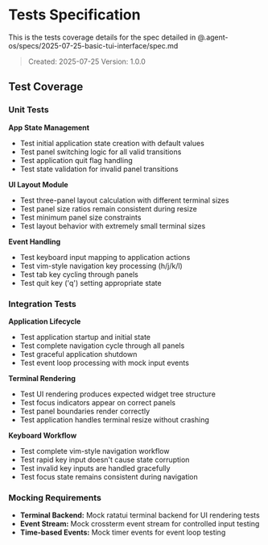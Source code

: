 # Tests Specification

This is the tests coverage details for the spec detailed in @.agent-os/specs/2025-07-25-basic-tui-interface/spec.md

> Created: 2025-07-25
> Version: 1.0.0

## Test Coverage

### Unit Tests

**App State Management**
- Test initial application state creation with default values
- Test panel switching logic for all valid transitions
- Test application quit flag handling
- Test state validation for invalid panel transitions

**UI Layout Module**
- Test three-panel layout calculation with different terminal sizes
- Test panel size ratios remain consistent during resize
- Test minimum panel size constraints
- Test layout behavior with extremely small terminal sizes

**Event Handling**
- Test keyboard input mapping to application actions
- Test vim-style navigation key processing (h/j/k/l)
- Test tab key cycling through panels
- Test quit key ('q') setting appropriate state

### Integration Tests

**Application Lifecycle**
- Test application startup and initial state
- Test complete navigation cycle through all panels
- Test graceful application shutdown
- Test event loop processing with mock input events

**Terminal Rendering**
- Test UI rendering produces expected widget tree structure
- Test focus indicators appear on correct panels
- Test panel boundaries render correctly
- Test application handles terminal resize without crashing

**Keyboard Workflow**
- Test complete vim-style navigation workflow
- Test rapid key input doesn't cause state corruption
- Test invalid key inputs are handled gracefully
- Test focus state remains consistent during navigation

### Mocking Requirements

- **Terminal Backend:** Mock ratatui terminal backend for UI rendering tests
- **Event Stream:** Mock crossterm event stream for controlled input testing
- **Time-based Events:** Mock timer events for event loop testing